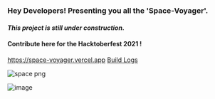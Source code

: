 <h3>Hey Developers! Presenting you all the 'Space-Voyager'. </h3>
<h4> <i> This project is still under construction. </i> </h4>
<h4> Contribute here for the Hacktoberfest 2021 ! </h4>

https://space-voyager.vercel.app
[Build Logs](https://vercel.com/space-v/space-voyager/A6vXUA9bdQ5AZGFDAQLt2YEYVM1v)

![space png](https://user-images.githubusercontent.com/79041510/134652654-3e9c740c-3b67-4a52-8809-0760c9c55364.png)

![image](https://user-images.githubusercontent.com/79041510/134652641-36d0308c-d3ab-48e3-bbd6-1ae1b11d8385.png)
